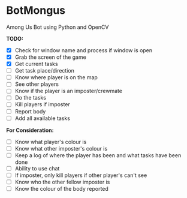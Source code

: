 # BotMongus
Among Us Bot using Python and OpenCV

**TODO:**

- [x] Check for window name and process if window is open
- [x] Grab the screen of the game
- [x] Get current tasks
- [ ] Get task place/direction
- [ ] Know where player is on the map
- [ ] See other players
- [ ] Know if the player is an imposter/crewmate
- [ ] Do the tasks
- [ ] Kill players if imposter
- [ ] Report body
- [ ] Add all available tasks

**For Consideration:**
- [ ] Know what player's colour is
- [ ] Know what other imposter's colour is
- [ ] Keep a log of where the player has been and what tasks have been done
- [ ] Ability to use chat
- [ ] If imposter, only kill players if other player's can't see
- [ ] Know who the other fellow imposter is
- [ ] Know the colour of the body reported
